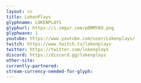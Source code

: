 ```yaml
---
layout: cc
title: LokenPlays
glyphname: LOKENPLAYS
glyphurl: https://i.imgur.com/pDMMY6O.png
glyphwave: 1
youtube: https://www.youtube.com/user/Lokenplays/
twitch: https://www.twitch.tv/lokenplays
twitter: https://twitter.com/lokenplays
discord: https://discord.gg/lokenplays
other-site: 
currently-partnered: 
stream-currency-needed-for-glyph: 
---
```


